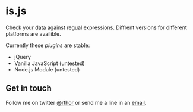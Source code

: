 # is.js

Check your data against regual expressions. Diffrent versions for different platforms are availible.

Currently these *plugins* are stable:

- jQuery
- Vanilla JavaScript (untested)
- Node.js Module (untested)

## Get in touch

Follow me on twitter [@rthor](http://twitter.com/rthor) or send me a line in an [email](mailto:ragnar@ylgur.is).